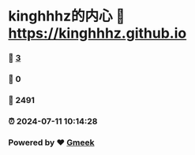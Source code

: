 # kinghhhz的内心 :link: https://kinghhhz.github.io 
### :page_facing_up: [3](https://kinghhhz.github.io/tag.html) 
### :speech_balloon: 0 
### :hibiscus: 2491 
### :alarm_clock: 2024-07-11 10:14:28 
### Powered by :heart: [Gmeek](https://github.com/Meekdai/Gmeek)
